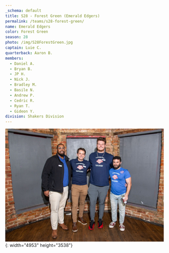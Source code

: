 ```yaml
---
_schema: default
title: S28 - Forest Green (Emerald Edgers)
permalink: /teams/s28-forest-green/
name: Emerald Edgers
color: Forest Green
season: 28
photo: /img/S28ForestGreen.jpg
captain: Luie C.
quarterback: Aaron B.
members:
  - Daniel A.
  - Bryan B.
  - JP H.
  - Nick J.
  - Bradley M.
  - Basile N.
  - Andrew P.
  - Cedric R.
  - Ryan T.
  - Gideon Y.
division: Shakers Division
---
```

![](/img/da2-7066.jpg){: width="4953" height="3538"}
